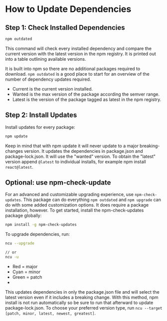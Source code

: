 # How to Update Dependencies

## Step 1: Check Installed Dependencies
```bash
npm outdated
```
This command will check every installed dependency and compare the current version with the latest version in the npm registry. It is printed out into a table outlining available versions.

It is built into npm so there are no additional packages required to download. `npm outdated` is a good place to start for an overview of the number of dependency updates required.

- Current is the current version installed.
- Wanted is the max version of the package according the semver range.
- Latest is the version of the package tagged as latest in the npm registry.

## Step 2: Install Updates
Install updates for every package:
```bash
npm update
```
Keep in mind that with npm update it will never update to a major breaking-changes version. It updates the dependencies in package.json and package-lock.json. It will use the "wanted" version.
To obtain the "latest" version append `@latest` to individual installs, for example npm install `react@latest`.

## Optional: use npm-check-update

For an advanced and customizable upgrading experience, use `npm-check-updates`. This package can do everything `npm outdated` and `npm upgrade` can do with some added customization options. It does require a package installation, however.
To get started, install the npm-check-updates package globally:
```bash
npm install -g npm-check-updates
```
To upgrade dependencies, run:
```bash
ncu --upgrade

// or 
ncu -u
```

- Red = major
- Cyan = minor
- Green = patch
- 
This updates dependencies in only the package.json file and will select the latest version even if it includes a breaking change. With this method, npm install is not run automatically so be sure to run that afterward to update package-lock.json.
To choose your preferred version type, run `ncu --target [patch, minor, latest, newest, greatest]`.
